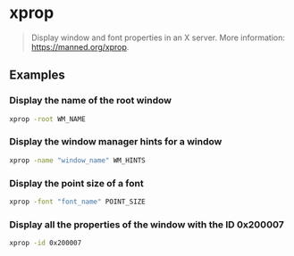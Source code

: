 # xprop

> Display window and font properties in an X server. More information: <https://manned.org/xprop>.

## Examples

### Display the name of the root window

```bash
xprop -root WM_NAME
```

### Display the window manager hints for a window

```bash
xprop -name "window_name" WM_HINTS
```

### Display the point size of a font

```bash
xprop -font "font_name" POINT_SIZE
```

### Display all the properties of the window with the ID 0x200007

```bash
xprop -id 0x200007
```
